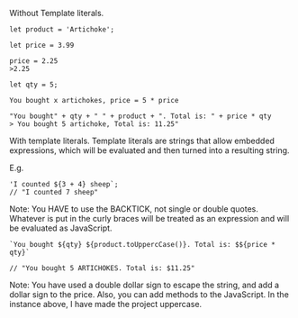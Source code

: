 
Without Template literals.

```
let product = 'Artichoke';

let price = 3.99

price = 2.25
>2.25

let qty = 5;

You bought x artichokes, price = 5 * price

"You bought" + qty + " " + product + ". Total is: " + price * qty 
> You bought 5 artichoke, Total is: 11.25"
```



With template literals.
Template literals are strings that allow embedded expressions, which will be evaluated and then turned into a resulting string.

E.g. 
```
'I counted ${3 + 4} sheep`;
// "I counted 7 sheep"
```

Note: You HAVE to use the BACKTICK, not single or double quotes.
Whatever is put in the curly braces will be treated as an expression and will be evaluated as JavaScript. 

```
`You bought ${qty} ${product.toUppercCase()}. Total is: $${price * qty}`

// "You bought 5 ARTICHOKES. Total is: $11.25"
```

Note: You have used a double dollar sign to escape the string, and add a dollar sign to the price. 
Also, you can add methods to the JavaScript. In the instance above, I have made the project uppercase. 